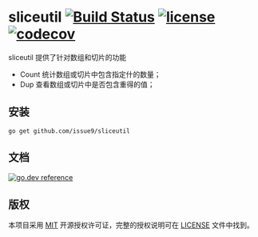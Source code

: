 sliceutil
[![Build Status](https://img.shields.io/endpoint.svg?url=https%3A%2F%2Factions-badge.atrox.dev%2Fissue9%2Fsliceutil%2Fbadge%3Fref%3Dmaster&style=flat)](https://actions-badge.atrox.dev/issue9/sliceutil/goto?ref=master)
[![license](https://img.shields.io/badge/license-MIT-brightgreen.svg?style=flat)](https://opensource.org/licenses/MIT)
[![codecov](https://codecov.io/gh/issue9/sliceutil/branch/master/graph/badge.svg)](https://codecov.io/gh/issue9/sliceutil)
======

sliceutil 提供了针对数组和切片的功能

- Count 统计数组或切片中包含指定什的数量；
- Dup 查看数组或切片中是否包含重得的值；

安装
----

```shell
go get github.com/issue9/sliceutil
```

文档
----

[![go.dev reference](https://img.shields.io/badge/go.dev-reference-007d9c?logo=go&logoColor=white&style=flat-square)](https://pkg.go.dev/github.com/issue9/sliceutil)

版权
----

本项目采用 [MIT](http://opensource.org/licenses/MIT) 开源授权许可证，完整的授权说明可在 [LICENSE](LICENSE) 文件中找到。
